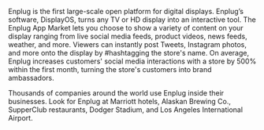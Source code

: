 Enplug is the first large-scale open platform for digital displays. Enplug’s software, DisplayOS, turns any TV or HD display into an interactive tool. The Enplug App Market lets you choose to show a variety of content on your display ranging from live social media feeds, product videos, news feeds, weather, and more. Viewers can instantly post Tweets, Instagram photos, and more onto the display by #hashtagging the store's name. On average, Enplug increases customers' social media interactions with a store by 500% within the first month, turning the store's customers into brand ambassadors.

Thousands of companies around the world use Enplug inside their businesses. Look for Enplug at Marriott hotels, Alaskan Brewing Co., SupperClub restaurants, Dodger Stadium, and Los Angeles International Airport.